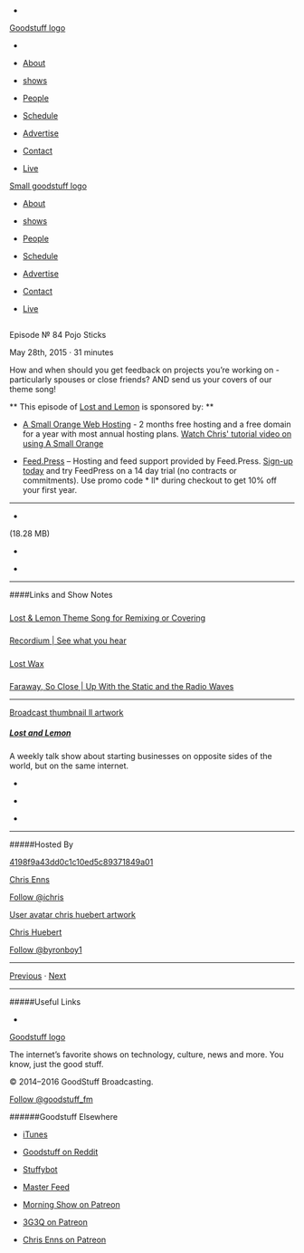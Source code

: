 

-
[Goodstuff logo](http://www.goodstuff.fm/)[](/assets/goodstuff_logo-17c1fe6f378352de5d7345f76152130b.svg)

-


-  [About](/about)

-  [shows](/shows)

-  [People](/people)

-  [Schedule](/schedule)

-  [Advertise](/advertise)

-  [Contact](/contact)

-  [Live](/live)


[Small goodstuff logo](http://www.goodstuff.fm/)[](/assets/small_goodstuff_logo-bf032e72b9ec41494f4d90905f1ad619.svg)


-  [About](/about)

-  [shows](/shows)

-  [People](/people)

-  [Schedule](/schedule)

-  [Advertise](/advertise)

-  [Contact](/contact)

-  [Live](/live)


##
Episode № 84
Pojo Sticks


May 28th, 2015
&middot;
31
minutes


How and when should you get feedback on projects you&rsquo;re working on - particularly spouses or close friends? AND send us your covers of our theme song!


**
This episode of
[Lost and Lemon](/ll)
is sponsored by:
**


-  [A Small Orange Web Hosting](http://asmallorange.7eer.net/c/144877/177701/3107) - 2 months free hosting and a free domain for a year with most annual hosting plans.  [Watch Chris' tutorial video on using A Small Orange](https://www.youtube.com/watch?v=_dQr69-dkbU)

-  [Feed.Press](http://feed.press/ll) – Hosting and feed support provided by Feed.Press.  [Sign-up today](http://feed.press/ll) and try FeedPress on a 14 day trial (no contracts or commitments). Use promo code * ll* during checkout to get 10% off your first year.


------------------------------


-
[](https://podcasts-1.feedpress.co/10591/ll-84.mp3)(18.28 MB)

-
[](http://twitter.com/intent/tweet?text=Lost%20and%20Lemon%20%E2%84%96%2084%20on%20@goodstuff_fm%20-%20http://goodstuff.fm/ll/84)

-
[](http://www.facebook.com/sharer/sharer.php?u=http://goodstuff.fm/ll/84)


------------------------------


####Links and Show Notes

#####
[Lost & Lemon Theme Song for Remixing or Covering](https://www.dropbox.com/s/zpl6sza0fmfo0rq/LL%20Intro%20Theme.mp3?dl=0)


#####
[Recordium | See what you hear](http://recordiumapp.com/)


#####
[Lost Wax](http://www.lostwaxoz.com/kpvcb6r5x3ibuwdfzz9b0dvifhqr3u)


#####
[Faraway, So Close | Up With the Static and the Radio Waves](http://www.chrisenns.com/)


------------------------------


[Broadcast thumbnail ll artwork](/ll)[](https://goodstuffs3.s3.amazonaws.com/uploads/broadcast/image/26/broadcast_thumbnail_ll_artwork.png)

##### [Lost and Lemon](/ll)


A weekly talk show about starting businesses on opposite sides of the world, but on the same internet.

-
[](https://itunes.apple.com/ca/podcast/lost-lemon-brothers-in-business/id467564174?mt=2)

-
[](http://feeds.goodstuff.fm/ll)

-
[](mailto:chris@goodstuff.fm?cc=sponsorship%40goodstuff.fm&subject=%5BGoodStuff%20FM%5D%20Sponsorship%20Inquiry%20for%20Lost%20and%20Lemon)


------------------------------


#####Hosted By


[4198f9a43dd0c1c10ed5c89371849a01](/people/chris-enns)[](http://gravatar.com/avatar/4198f9a43dd0c1c10ed5c89371849a01.png?s=300&r=pg)

[Chris Enns](/people/chris-enns)


[Follow @ichris](https://twitter.com/ichris)


[User avatar chris huebert artwork](/people/chris-huebert)[](https://goodstuffs3.s3.amazonaws.com/uploads/user/avatar/41/user_avatar_chris-huebert_artwork.png)

[Chris Huebert](/people/chris-huebert)


[Follow @byronboy1](https://twitter.com/byronboy1)


------------------------------


[Previous](/ll/83)
&middot;
[Next](/ll/85)


------------------------------


#####Useful Links

-
[](mailto:chris@goodstuff.fm?subject=%5BGoodstuff%20FM%5D%20Feedback%20for%20Lost%20and%20Lemon)


[Goodstuff logo](http://www.goodstuff.fm/)[](/assets/goodstuff_logo-17c1fe6f378352de5d7345f76152130b.svg)


The internet’s favorite shows on technology, culture, news and more. You know, just the good stuff.


&copy; 2014&ndash;2016 GoodStuff Broadcasting.

[Follow @goodstuff_fm](https://twitter.com/goodstufffm)


######Goodstuff Elsewhere

-  [iTunes](https://itunes.apple.com/us/artist/goodstuff-fm/id843385597?mt=2)

-  [Goodstuff on Reddit](https://www.reddit.com/r/Goodstuff_fm/)

-  [Stuffybot](http://stuffybot.goodstuff.fm)

-  [Master Feed](/master/feed)

-  [Morning Show on Patreon](https://www.patreon.com/morningshow)

-  [3G3Q on Patreon](https://www.patreon.com/3g3q)

-  [Chris Enns on Patreon](https://www.patreon.com/ichris)

